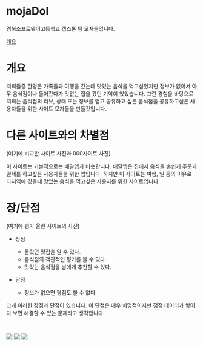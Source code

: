 # mojaDol
<p>경북소프트웨어고등학교 캡스톤 팀 모자돌입니다.</p>
<a href="#개요">개요</a>

# 개요
<p>저희들중 한명은 가족들과 여행을 갔는데 맛있는 음식을 먹고싶었지만 정보가 없어서 아무 음식점이나 들어갔다가 맛없는 집을 갔던 기억이 있었습니다. 그런 경험을 바탕으로 저희는 음식점의 리뷰, 상태 또는 정보를 얻고 공유하고 싶은 음식점을 공유하고싶은 사용자들을 위한 사이트 모자돌을 만들것입니다.</p>

# 다른 사이트와의 차별점
<p>(여기에 비교할 사이트 사진과 000사이트 사진)</p>
<p>이 사이트는 기본적으로는 배달앱과 비슷합니다. 배달앱은 집에서 음식을 손쉽게 주문과 결제를 하고싶은 사용자들을 위한 앱입니다. 하지만 이 사이트는 여행, 일 등의 이유로 타지역에 갔을때 맛있는 음식을 먹고싶은 사용자를 위한 사이트입니다.</p>

# 장/단점
<p>(여기에 평가 올린 사이트의 사진)</p>

- 장점
  - 몰랐던 맛집을 알 수 있다.
  - 음식점의 객관적인 평가를 볼 수 있다.
  - 맛있는 음식점을 남에게 추천할 수 있다.

- 단점
  - 정보가 없으면 평점도 볼 수 없다.

<p>크게 이러한 장점과 단점이 있습니다. 이 단점은 매우 치명적이지만 점점 데이터가 쌓이다 보면 해결할 수 있는 문제라고 생각합니다.</p>
<p></p>

<br />

<a href="#"><img src="https://img.shields.io/badge/HTML5-E34F26?style=flat-square&logo=html5&logoColor=white"/></a>
<a href="#"><img src="https://img.shields.io/badge/CSS3-1572B6?style=flat-square&logo=css&logoColor=white"/></a>
<a href="#"><img src="https://img.shields.io/badge/JavaScript-F7DF1E?style=flat-square&logo=javascript&logoColor=black"/></a>
